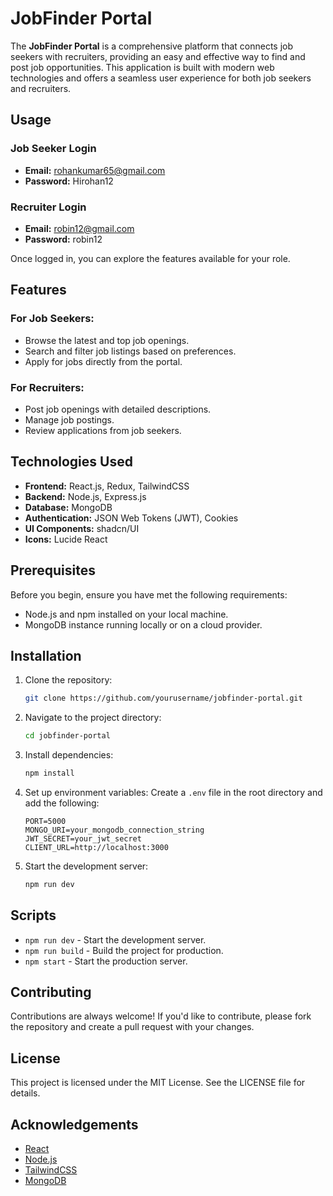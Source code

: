 # JobFinder Portal

The **JobFinder Portal** is a comprehensive platform that connects job seekers with recruiters, providing an easy and effective way to find and post job opportunities. This application is built with modern web technologies and offers a seamless user experience for both job seekers and recruiters.

## Usage

### Job Seeker Login
- **Email:** rohankumar65@gmail.com
- **Password:** Hirohan12

### Recruiter Login
- **Email:** robin12@gmail.com
- **Password:** robin12

Once logged in, you can explore the features available for your role.

## Features

### For Job Seekers:
- Browse the latest and top job openings.
- Search and filter job listings based on preferences.
- Apply for jobs directly from the portal.

### For Recruiters:
- Post job openings with detailed descriptions.
- Manage job postings.
- Review applications from job seekers.

## Technologies Used
- **Frontend:** React.js, Redux, TailwindCSS
- **Backend:** Node.js, Express.js
- **Database:** MongoDB
- **Authentication:** JSON Web Tokens (JWT), Cookies
- **UI Components:** shadcn/UI
- **Icons:** Lucide React

## Prerequisites

Before you begin, ensure you have met the following requirements:
- Node.js and npm installed on your local machine.
- MongoDB instance running locally or on a cloud provider.

## Installation

1. Clone the repository:
   ```bash
   git clone https://github.com/yourusername/jobfinder-portal.git
   ```

2. Navigate to the project directory:
   ```bash
   cd jobfinder-portal
   ```

3. Install dependencies:
   ```bash
   npm install
   ```

4. Set up environment variables:
   Create a `.env` file in the root directory and add the following:
   ```env
   PORT=5000
   MONGO_URI=your_mongodb_connection_string
   JWT_SECRET=your_jwt_secret
   CLIENT_URL=http://localhost:3000
   ```

5. Start the development server:
   ```bash
   npm run dev
   ```

## Scripts

- `npm run dev` - Start the development server.
- `npm run build` - Build the project for production.
- `npm start` - Start the production server.

## Contributing

Contributions are always welcome! If you'd like to contribute, please fork the repository and create a pull request with your changes.

## License

This project is licensed under the MIT License. See the LICENSE file for details.

## Acknowledgements

- [React](https://reactjs.org/)
- [Node.js](https://nodejs.org/)
- [TailwindCSS](https://tailwindcss.com/)
- [MongoDB](https://www.mongodb.com/)
